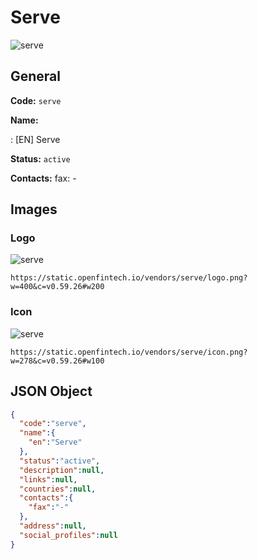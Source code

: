 
# Serve 
![serve](https://static.openfintech.io/vendors/serve/logo.png?w=400&c=v0.59.26#w200)  

## General 
 
**Code:** `serve` 
 
**Name:** 
 
:	[EN] Serve 
 
**Status:** `active` 
 
**Contacts:** 
fax: -
## Images 

### Logo 
 
![serve](https://static.openfintech.io/vendors/serve/logo.png?w=400&c=v0.59.26#w200)  

```
https://static.openfintech.io/vendors/serve/logo.png?w=400&c=v0.59.26#w200
```  

### Icon 
 
![serve](https://static.openfintech.io/vendors/serve/icon.png?w=278&c=v0.59.26#w100)  

```
https://static.openfintech.io/vendors/serve/icon.png?w=278&c=v0.59.26#w100
```  

## JSON Object 

```json
{
  "code":"serve",
  "name":{
    "en":"Serve"
  },
  "status":"active",
  "description":null,
  "links":null,
  "countries":null,
  "contacts":{
    "fax":"-"
  },
  "address":null,
  "social_profiles":null
}
```  

